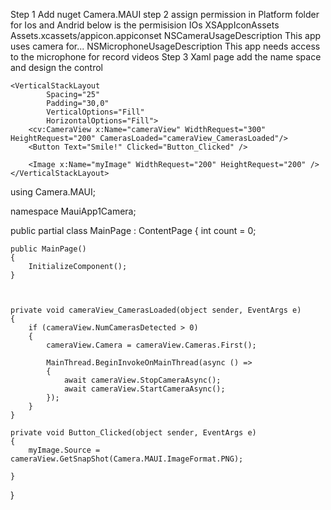 Step 1 Add nuget Camera.MAUI
step 2 assign permission in Platform folder for Ios and Andrid
below is the permisision
<uses-permission android:name="android.permission.CAMERA" />
	<uses-permission android:name="android.permission.RECORD_AUDIO" />
	<uses-permission android:name="android.permission.RECORD_VIDEO" />
 IOs
 <key>XSAppIconAssets</key>
	<string>Assets.xcassets/appicon.appiconset</string>
	<key>NSCameraUsageDescription</key>
<string>This app uses camera for...</string>
<key>NSMicrophoneUsageDescription</key>
<string>This app needs access to the microphone for record videos</string>
Step 3 Xaml page add the name space and design the control
<?xml version="1.0" encoding="utf-8" ?>
<ContentPage xmlns="http://schemas.microsoft.com/dotnet/2021/maui"
             xmlns:x="http://schemas.microsoft.com/winfx/2009/xaml"
             xmlns:cv="clr-namespace:Camera.MAUI;assembly=Camera.MAUI"
             x:Class="MauiApp1Camera.MainPage">

    <VerticalStackLayout
            Spacing="25"
            Padding="30,0"
            VerticalOptions="Fill"
            HorizontalOptions="Fill">
        <cv:CameraView x:Name="cameraView" WidthRequest="300" HeightRequest="200" CamerasLoaded="cameraView_CamerasLoaded"/>
        <Button Text="Smile!" Clicked="Button_Clicked" />

        <Image x:Name="myImage" WidthRequest="200" HeightRequest="200" />
    </VerticalStackLayout>

</ContentPage>
using Camera.MAUI;

namespace MauiApp1Camera;

public partial class MainPage : ContentPage
{
	int count = 0;

	public MainPage()
	{
		InitializeComponent();
	}

	

    private void cameraView_CamerasLoaded(object sender, EventArgs e)
    {
        if (cameraView.NumCamerasDetected > 0)
        {
            cameraView.Camera = cameraView.Cameras.First();

            MainThread.BeginInvokeOnMainThread(async () =>
            {
                await cameraView.StopCameraAsync();
                await cameraView.StartCameraAsync();
            });
        }
    }

    private void Button_Clicked(object sender, EventArgs e)
    {
        myImage.Source = cameraView.GetSnapShot(Camera.MAUI.ImageFormat.PNG);

    }
}

